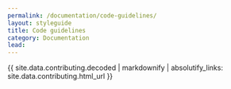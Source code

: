 ```yaml
---
permalink: /documentation/code-guidelines/
layout: styleguide
title: Code guidelines
category: Documentation
lead: 
---
```


{{ site.data.contributing.decoded | markdownify | absolutify_links: site.data.contributing.html_url }}